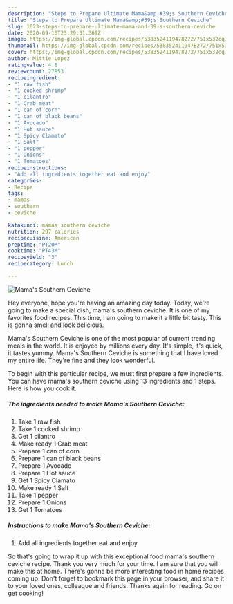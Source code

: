 ```yaml
---
description: "Steps to Prepare Ultimate Mama&amp;#39;s Southern Ceviche"
title: "Steps to Prepare Ultimate Mama&amp;#39;s Southern Ceviche"
slug: 1623-steps-to-prepare-ultimate-mama-and-39-s-southern-ceviche
date: 2020-09-10T23:29:31.369Z
image: https://img-global.cpcdn.com/recipes/5383524119478272/751x532cq70/mamas-southern-ceviche-recipe-main-photo.jpg
thumbnail: https://img-global.cpcdn.com/recipes/5383524119478272/751x532cq70/mamas-southern-ceviche-recipe-main-photo.jpg
cover: https://img-global.cpcdn.com/recipes/5383524119478272/751x532cq70/mamas-southern-ceviche-recipe-main-photo.jpg
author: Mittie Lopez
ratingvalue: 4.8
reviewcount: 27853
recipeingredient:
- "1 raw fish"
- "1 cooked shrimp"
- "1 cilantro"
- "1 Crab meat"
- "1 can of corn"
- "1 can of black beans"
- "1 Avocado"
- "1 Hot sauce"
- "1 Spicy Clamato"
- "1 Salt"
- "1 pepper"
- "1 Onions"
- "1 Tomatoes"
recipeinstructions:
- "Add all ingredients together eat and enjoy"
categories:
- Recipe
tags:
- mamas
- southern
- ceviche

katakunci: mamas southern ceviche 
nutrition: 297 calories
recipecuisine: American
preptime: "PT20M"
cooktime: "PT43M"
recipeyield: "3"
recipecategory: Lunch

---
```



![Mama&#39;s Southern Ceviche](https://img-global.cpcdn.com/recipes/5383524119478272/751x532cq70/mamas-southern-ceviche-recipe-main-photo.jpg)

Hey everyone, hope you're having an amazing day today. Today, we're going to make a special dish, mama&#39;s southern ceviche. It is one of my favorites food recipes. This time, I am going to make it a little bit tasty. This is gonna smell and look delicious.



Mama&#39;s Southern Ceviche is one of the most popular of current trending meals in the world. It is enjoyed by millions every day. It's simple, it's quick, it tastes yummy. Mama&#39;s Southern Ceviche is something that I have loved my entire life. They're fine and they look wonderful.


To begin with this particular recipe, we must first prepare a few ingredients. You can have mama&#39;s southern ceviche using 13 ingredients and 1 steps. Here is how you cook it.

<!--inarticleads1-->

##### The ingredients needed to make Mama&#39;s Southern Ceviche:

1. Take 1 raw fish
1. Take 1 cooked shrimp
1. Get 1 cilantro
1. Make ready 1 Crab meat
1. Prepare 1 can of corn
1. Prepare 1 can of black beans
1. Prepare 1 Avocado
1. Prepare 1 Hot sauce
1. Get 1 Spicy Clamato
1. Make ready 1 Salt
1. Take 1 pepper
1. Prepare 1 Onions
1. Get 1 Tomatoes




<!--inarticleads2-->

##### Instructions to make Mama&#39;s Southern Ceviche:

1. Add all ingredients together eat and enjoy




So that's going to wrap it up with this exceptional food mama&#39;s southern ceviche recipe. Thank you very much for your time. I am sure that you will make this at home. There's gonna be more interesting food in home recipes coming up. Don't forget to bookmark this page in your browser, and share it to your loved ones, colleague and friends. Thanks again for reading. Go on get cooking!
